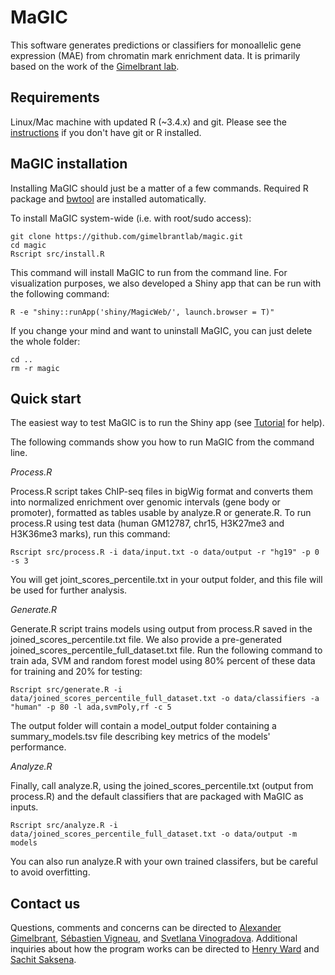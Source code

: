 # MaGIC

This software generates predictions or classifiers for monoallelic gene expression (MAE) from
chromatin mark enrichment data. It is primarily based on the work of the [Gimelbrant lab](https://gimelbrantlab.dfci.harvard.edu/).

## Requirements

Linux/Mac machine with updated R (~3.4.x) and git. Please see the [instructions](https://github.com/gimelbrantlab/magic/blob/master/Installation.md) if you don't have git or R installed. 

## MaGIC installation

Installing MaGIC should just be a matter of a few commands. Required R package and [bwtool](https://github.com/CRG-Barcelona/bwtool/wiki) are installed automatically.

To install MaGIC system-wide (i.e. with root/sudo access): 
```
git clone https://github.com/gimelbrantlab/magic.git
cd magic
Rscript src/install.R
```
This command will install MaGIC to run from the command line. For visualization purposes, we also developed a Shiny app that can be run with the following command: 

```
R -e "shiny::runApp('shiny/MagicWeb/', launch.browser = T)"
```
If you change your mind and want to uninstall MaGIC, you can just delete the whole folder:

```
cd ..
rm -r magic
```


## Quick start

The easiest way to test MaGIC is to run the Shiny app (see [Tutorial](https://github.com/gimelbrantlab/magic/blob/master/shiny/MagicWeb/Tutorial.md) for help).

The following commands show you how to run MaGIC from the command line.

*Process.R*

Process.R script takes ChIP-seq files in bigWig format and converts them into normalized enrichment over genomic intervals (gene body or promoter), formatted as tables usable by analyze.R or generate.R. To run process.R using test data (human GM12787, chr15, H3K27me3 and H3K36me3 marks), run this command:

```
Rscript src/process.R -i data/input.txt -o data/output -r "hg19" -p 0 -s 3

```
You will get joint_scores_percentile.txt in your output folder, and this file will be used for further analysis.

*Generate.R*

Generate.R script trains models using output from process.R saved in the joined_scores_percentile.txt file. We also provide a pre-generated joined_scores_percentile_full_dataset.txt file. Run the following command to train ada, SVM and random forest model using 80% percent of these data for training and 20% for testing:

```
Rscript src/generate.R -i data/joined_scores_percentile_full_dataset.txt -o data/classifiers -a "human" -p 80 -l ada,svmPoly,rf -c 5
```
The output folder will contain a model_output folder containing a summary_models.tsv file describing key metrics of the models' performance. 

*Analyze.R*

Finally, call analyze.R, using the joined_scores_percentile.txt (output from process.R) and the default classifiers that are packaged with MaGIC as inputs.
```
Rscript src/analyze.R -i data/joined_scores_percentile_full_dataset.txt -o data/output -m models
```
You can also run analyze.R with your own trained classifers, but be careful to avoid overfitting. 

## Contact us

Questions, comments and concerns can be directed to [Alexander Gimelbrant](alexander_gimelbrant@dfci.harvard.edu), [Sébastien Vigneau](Sebastien_Vigneau@dfci.harvard.edu), and [Svetlana Vinogradova](Svetlana_Vinogradova@dfci.harvard.edu). Additional inquiries about how the program works can be directed to [Henry Ward](henry.neil.ward@gmail.com) and [Sachit Saksena](sachitdsaksena@utexas.edu).
